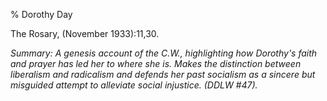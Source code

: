 % Dorothy Day

The Rosary, (November 1933):11,30.

*Summary: A genesis account of the C.W., highlighting how Dorothy's
faith and prayer has led her to where she is. Makes the distinction
between liberalism and radicalism and defends her past socialism as a
sincere but misguided attempt to alleviate social injustice. (DDLW
\#47).*


